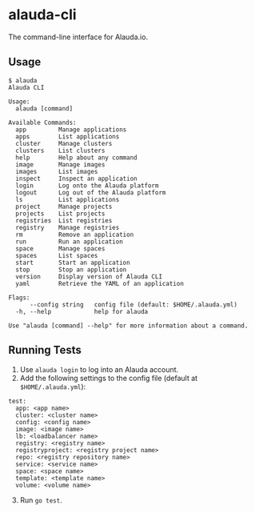 # alauda-cli
The command-line interface for Alauda.io.

## Usage
```
$ alauda
Alauda CLI

Usage:
  alauda [command]

Available Commands:
  app         Manage applications
  apps        List applications
  cluster     Manage clusters
  clusters    List clusters
  help        Help about any command
  image       Manage images
  images      List images
  inspect     Inspect an application
  login       Log onto the Alauda platform
  logout      Log out of the Alauda platform
  ls          List applications
  project     Manage projects
  projects    List projects
  registries  List registries
  registry    Manage registries
  rm          Remove an application
  run         Run an application
  space       Manage spaces
  spaces      List spaces
  start       Start an application
  stop        Stop an application
  version     Display version of Alauda CLI
  yaml        Retrieve the YAML of an application

Flags:
      --config string   config file (default: $HOME/.alauda.yml)
  -h, --help            help for alauda

Use "alauda [command] --help" for more information about a command.
```

## Running Tests
1. Use `alauda login` to log into an Alauda account.
2. Add the following settings to the config file (default at `$HOME/.alauda.yml`):
```
test:
  app: <app name>
  cluster: <cluster name>
  config: <config name>
  image: <image name>
  lb: <loadbalancer name>
  registry: <registry name>
  registryproject: <registry project name>
  repo: <registry repository name>
  service: <service name>
  space: <space name>
  template: <template name>
  volume: <volume name>
```
3. Run `go test`.